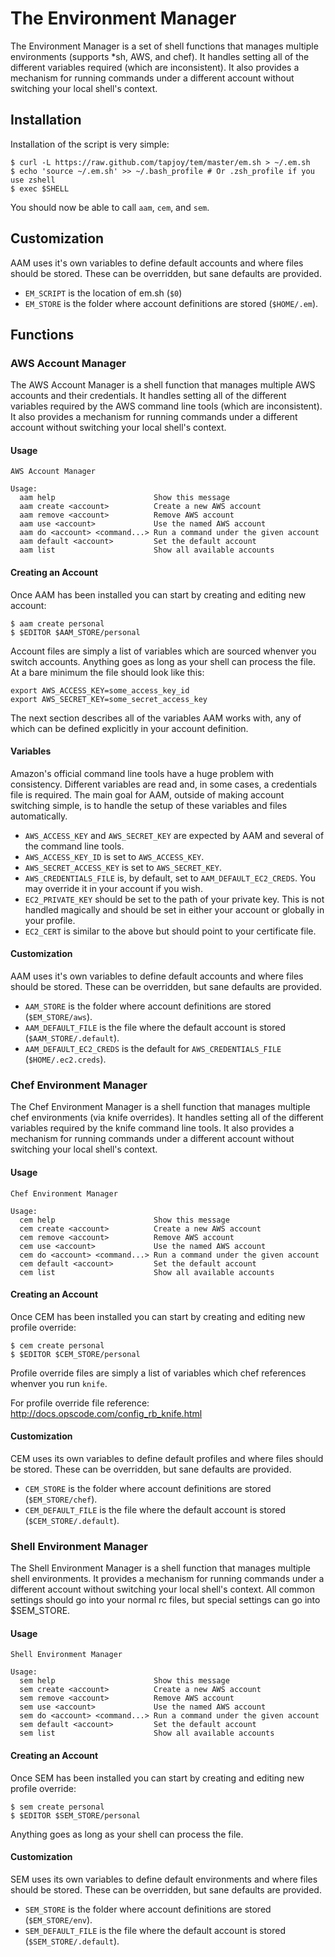 # The Environment Manager

The Environment Manager is a set of shell functions that manages multiple environments (supports *sh, AWS, and chef). It handles setting all of the different variables required (which are inconsistent).  It also provides a mechanism for running commands under a different account without switching your local shell's context.

## Installation

Installation of the script is very simple:

```
$ curl -L https://raw.github.com/tapjoy/tem/master/em.sh > ~/.em.sh
$ echo 'source ~/.em.sh' >> ~/.bash_profile # Or .zsh_profile if you use zshell
$ exec $SHELL
```

You should now be able to call `aam`, `cem`, and `sem`.

## Customization

AAM uses it's own variables to define default accounts and where files should be stored. These can be overridden, but
sane defaults are provided.

* `EM_SCRIPT` is the location of em.sh (`$0`)
* `EM_STORE` is the folder where account definitions are stored (`$HOME/.em`).

## Functions
### AWS Account Manager
The AWS Account Manager is a shell function that manages multiple AWS accounts and their credentials. It handles setting
all of the different variables required by the AWS command line tools (which are inconsistent). It also provides a
mechanism for running commands under a different account without switching your local shell's context.

#### Usage

```
AWS Account Manager

Usage:
  aam help                      Show this message
  aam create <account>          Create a new AWS account
  aam remove <account>          Remove AWS account
  aam use <account>             Use the named AWS account
  aam do <account> <command...> Run a command under the given account
  aam default <account>         Set the default account
  aam list                      Show all available accounts
```

#### Creating an Account

Once AAM has been installed you can start by creating and editing new account:

```
$ aam create personal
$ $EDITOR $AAM_STORE/personal
```

Account files are simply a list of variables which are sourced whenver you switch accounts. Anything goes as long as
your shell can process the file. At a bare minimum the file should look like this:

```
export AWS_ACCESS_KEY=some_access_key_id
export AWS_SECRET_KEY=some_secret_access_key
```

The next section describes all of the variables AAM works with, any of which can be defined explicitly in your account
definition.

#### Variables

Amazon's official command line tools have a huge problem with consistency. Different variables are read and, in some
cases, a credentials file is required. The main goal for AAM, outside of making account switching simple, is to handle
the setup of these variables and files automatically.

* `AWS_ACCESS_KEY` and `AWS_SECRET_KEY` are expected by AAM and several of the command line tools.
* `AWS_ACCESS_KEY_ID` is set to `AWS_ACCESS_KEY`.
* `AWS_SECRET_ACCESS_KEY` is set to `AWS_SECRET_KEY`.
* `AWS_CREDENTIALS_FILE` is, by default, set to `AAM_DEFAULT_EC2_CREDS`. You may override it in your account if you
  wish.
* `EC2_PRIVATE_KEY` should be set to the path of your private key. This is not handled magically and should be set in
  either your account or globally in your profile.
* `EC2_CERT` is similar to the above but should point to your certificate file.

#### Customization

AAM uses it's own variables to define default accounts and where files should be stored. These can be overridden, but
sane defaults are provided.

* `AAM_STORE` is the folder where account definitions are stored (`$EM_STORE/aws`).
* `AAM_DEFAULT_FILE` is the file where the default account is stored (`$AAM_STORE/.default`).
* `AAM_DEFAULT_EC2_CREDS` is the default for `AWS_CREDENTIALS_FILE` (`$HOME/.ec2.creds`).

### Chef Environment Manager
The Chef Environment Manager is a shell function that manages multiple chef environments (via knife overrides). It handles setting
all of the different variables required by the knife command line tools. It also provides a
mechanism for running commands under a different account without switching your local shell's context.

#### Usage
```
Chef Environment Manager

Usage:
  cem help                      Show this message
  cem create <account>          Create a new AWS account
  cem remove <account>          Remove AWS account
  cem use <account>             Use the named AWS account
  cem do <account> <command...> Run a command under the given account
  cem default <account>         Set the default account
  cem list                      Show all available accounts
```

#### Creating an Account

Once CEM has been installed you can start by creating and editing new profile override:

```
$ cem create personal
$ $EDITOR $CEM_STORE/personal
```

Profile override files are simply a list of variables which chef references whenver you run `knife`.

For profile override file reference: http://docs.opscode.com/config_rb_knife.html

#### Customization

CEM uses its own variables to define default profiles and where files should be stored. These can be overridden, but
sane defaults are provided.

* `CEM_STORE` is the folder where account definitions are stored (`$EM_STORE/chef`).
* `CEM_DEFAULT_FILE` is the file where the default account is stored (`$CEM_STORE/.default`).

### Shell Environment Manager
The Shell Environment Manager is a shell function that manages multiple shell environments. It provides a
mechanism for running commands under a different account without switching your local shell's context.  All common settings should go into your normal rc files, but special settings can go into $SEM_STORE.

#### Usage
```
Shell Environment Manager

Usage:
  sem help                      Show this message
  sem create <account>          Create a new AWS account
  sem remove <account>          Remove AWS account
  sem use <account>             Use the named AWS account
  sem do <account> <command...> Run a command under the given account
  sem default <account>         Set the default account
  sem list                      Show all available accounts
```

#### Creating an Account

Once SEM has been installed you can start by creating and editing new profile override:

```
$ sem create personal
$ $EDITOR $SEM_STORE/personal
```

Anything goes as long as your shell can process the file.

#### Customization

SEM uses its own variables to define default environments and where files should be stored. These can be overridden, but
sane defaults are provided.

* `SEM_STORE` is the folder where account definitions are stored (`$EM_STORE/env`).
* `SEM_DEFAULT_FILE` is the file where the default account is stored (`$SEM_STORE/.default`).